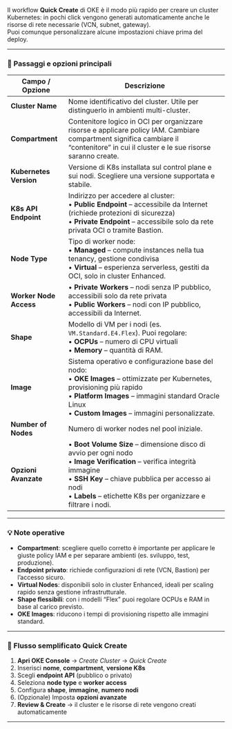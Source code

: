 Il workflow **Quick Create** di OKE è il modo più rapido per creare un cluster Kubernetes: in pochi click vengono generati automaticamente anche le risorse di rete necessarie (VCN, subnet, gateway).  
Puoi comunque personalizzare alcune impostazioni chiave prima del deploy.

---

### 📝 Passaggi e opzioni principali

|Campo / Opzione|Descrizione|
|---|---|
|**Cluster Name**|Nome identificativo del cluster. Utile per distinguerlo in ambienti multi-cluster.|
|**Compartment**|Contenitore logico in OCI per organizzare risorse e applicare policy IAM. Cambiare compartment significa cambiare il “contenitore” in cui il cluster e le sue risorse saranno create.|
|**Kubernetes Version**|Versione di K8s installata sul control plane e sui nodi. Scegliere una versione supportata e stabile.|
|**K8s API Endpoint**|Indirizzo per accedere al cluster: <br>• **Public Endpoint** – accessibile da Internet (richiede protezioni di sicurezza)<br>• **Private Endpoint** – accessibile solo da rete privata OCI o tramite Bastion.|
|**Node Type**|Tipo di worker node: <br>• **Managed** – compute instances nella tua tenancy, gestione condivisa<br>• **Virtual** – esperienza serverless, gestiti da OCI, solo in cluster Enhanced.|
|**Worker Node Access**|• **Private Workers** – nodi senza IP pubblico, accessibili solo da rete privata<br>• **Public Workers** – nodi con IP pubblico, accessibili da Internet.|
|**Shape**|Modello di VM per i nodi (es. `VM.Standard.E4.Flex`). Puoi regolare: <br>• **OCPUs** – numero di CPU virtuali<br>• **Memory** – quantità di RAM.|
|**Image**|Sistema operativo e configurazione base del nodo: <br>• **OKE Images** – ottimizzate per Kubernetes, provisioning più rapido<br>• **Platform Images** – immagini standard Oracle Linux<br>• **Custom Images** – immagini personalizzate.|
|**Number of Nodes**|Numero di worker nodes nel pool iniziale.|
|**Opzioni Avanzate**|• **Boot Volume Size** – dimensione disco di avvio per ogni nodo<br>• **Image Verification** – verifica integrità immagine<br>• **SSH Key** – chiave pubblica per accesso ai nodi<br>• **Labels** – etichette K8s per organizzare e filtrare i nodi.|

---

### 💡 Note operative

- **Compartment**: scegliere quello corretto è importante per applicare le giuste policy IAM e per separare ambienti (es. sviluppo, test, produzione).
- **Endpoint privato**: richiede configurazioni di rete (VCN, Bastion) per l’accesso sicuro.
- **Virtual Nodes**: disponibili solo in cluster Enhanced, ideali per scaling rapido senza gestione infrastrutturale.
- **Shape flessibili**: con i modelli “Flex” puoi regolare OCPUs e RAM in base al carico previsto.
- **OKE Images**: riducono i tempi di provisioning rispetto alle immagini standard.

---

### 🚀 Flusso semplificato Quick Create

1. **Apri OKE Console** → _Create Cluster_ → _Quick Create_
2. Inserisci **nome**, **compartment**, **versione K8s**
3. Scegli **endpoint API** (pubblico o privato)
4. Seleziona **node type** e **worker access**
5. Configura **shape**, **immagine**, **numero nodi**
6. (Opzionale) Imposta **opzioni avanzate**
7. **Review & Create** → il cluster e le risorse di rete vengono creati automaticamente

---

